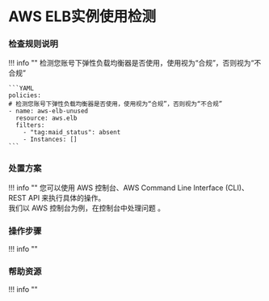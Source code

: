 # AWS ELB实例使用检测

### 检查规则说明
!!! info ""
    检测您账号下弹性负载均衡器是否使用，使用视为“合规”，否则视为“不合规”

    ```YAML
    policies:
    # 检测您账号下弹性负载均衡器是否使用，使用视为“合规”，否则视为“不合规”
    - name: aws-elb-unused
      resource: aws.elb
      filters:
        - "tag:maid_status": absent
        - Instances: []
    ```

    
### 处置方案
!!! info ""
    您可以使用 AWS 控制台、AWS Command Line Interface (CLI)、REST API 来执行具体的操作。   
    我们以 AWS 控制台为例，在控制台中处理问题 。


### 操作步骤
!!! info ""




### 帮助资源
!!! info ""
